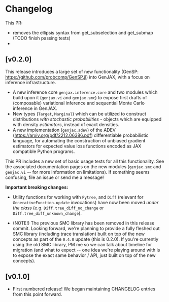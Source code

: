 # Changelog

This PR:
  - removes the ellipsis syntax from get_subselection and get_submap (TODO finish passing tests)
  -

## [v0.2.0]

This release introduces a large set of new functionality (GenSP: https://github.com/probcomp/GenSP.jl)  into GenJAX, with a focus on inference infrastructure.

* A new inference core `genjax.inference.core` and two modules which build upon it (`genjax.vi` and `genjax.smc`) to expose first drafts of (composable) variational inference and sequential Monte Carlo inference in GenJAX.
* New types (`Target`, `Marginal`) which can be utilized to construct distributions _with stochastic probabilities_ - objects which are equipped with density _estimators_, instead of exact densities.
* A new implementation (`genjax.adev`) of the ADEV (https://arxiv.org/pdf/2212.06386.pdf) differentiable probabilistic language, for automating the construction of unbiased gradient estimators for expected value loss functions encoded as JAX compatible Python programs.

This PR includes a new set of basic usage tests for all this functionality. See the associated documentation pages on the new modules (`genjax.smc` and `genjax.vi` -- for more information on limitations). If something seems confusing, file an issue or send me a message!

**Important breaking changes:**
* Utility functions for working with `Pytree`, and `Diff` (relevant for `GenerativeFunction.update` invocations) have now been moved _under the class_ (e.g. `Diff.tree_diff_no_change` or `Diff.tree_diff_unknown_change`).

* (NOTE!) The previous SMC library has been removed in this release commit. Looking forward, we're planning to provide a fully fleshed out SMC library (including trace translation) built on top of the new concepts as part of the `0.4.0` update (this is 0.2.0). If you're currently using the old SMC library, PM me so we can talk about timeline for migration (and what to expect -- one idea we're playing around with is to expose the exact same behavior / API, just built on top of the new concepts).

## [v0.1.0]

- First numbered release! We began maintaining CHANGELOG entries from this point
  forward.
